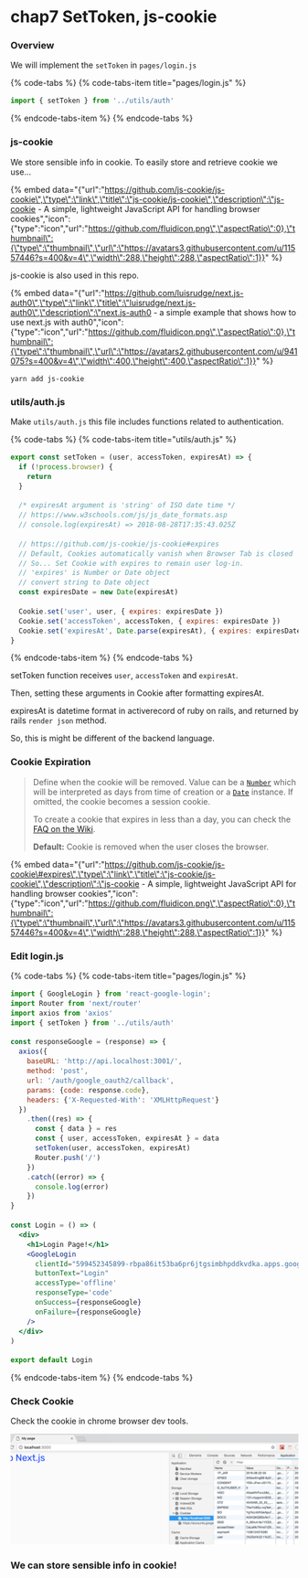 # chap7 SetToken, js-cookie

### Overview 

We will implement the `setToken` in `pages/login.js`

{% code-tabs %}
{% code-tabs-item title="pages/login.js" %}
```jsx
import { setToken } from '../utils/auth'

```
{% endcode-tabs-item %}
{% endcode-tabs %}



### js-cookie

We store sensible info in cookie. To easily store and retrieve cookie we use...

{% embed data="{\"url\":\"https://github.com/js-cookie/js-cookie\",\"type\":\"link\",\"title\":\"js-cookie/js-cookie\",\"description\":\"js-cookie - A simple, lightweight JavaScript API for handling browser cookies\",\"icon\":{\"type\":\"icon\",\"url\":\"https://github.com/fluidicon.png\",\"aspectRatio\":0},\"thumbnail\":{\"type\":\"thumbnail\",\"url\":\"https://avatars3.githubusercontent.com/u/11557446?s=400&v=4\",\"width\":288,\"height\":288,\"aspectRatio\":1}}" %}

js-cookie is also used in this repo.

{% embed data="{\"url\":\"https://github.com/luisrudge/next.js-auth0\",\"type\":\"link\",\"title\":\"luisrudge/next.js-auth0\",\"description\":\"next.js-auth0 - a simple example that shows how to use next.js with auth0\",\"icon\":{\"type\":\"icon\",\"url\":\"https://github.com/fluidicon.png\",\"aspectRatio\":0},\"thumbnail\":{\"type\":\"thumbnail\",\"url\":\"https://avatars2.githubusercontent.com/u/941075?s=400&v=4\",\"width\":400,\"height\":400,\"aspectRatio\":1}}" %}

```text
yarn add js-cookie
```



### utils/auth.js

Make `utils/auth.js` this file includes functions related to authentication.

{% code-tabs %}
{% code-tabs-item title="utils/auth.js" %}
```javascript
export const setToken = (user, accessToken, expiresAt) => {
  if (!process.browser) {
    return
  }

  /* expiresAt argument is 'string' of ISO date time */
  // https://www.w3schools.com/js/js_date_formats.asp
  // console.log(expiresAt) => 2018-08-28T17:35:43.025Z

  // https://github.com/js-cookie/js-cookie#expires
  // Default, Cookies automatically vanish when Browser Tab is closed
  // So... Set Cookie with expires to remain user log-in.
  // 'expires' is Number or Date object
  // convert string to Date object
  const expiresDate = new Date(expiresAt)

  Cookie.set('user', user, { expires: expiresDate })
  Cookie.set('accessToken', accessToken, { expires: expiresDate })
  Cookie.set('expiresAt', Date.parse(expiresAt), { expires: expiresDate })
}
```
{% endcode-tabs-item %}
{% endcode-tabs %}

setToken function receives `user`, `accessToken` and `expiresAt`.

Then, setting these arguments in Cookie after formatting expiresAt.

expiresAt is datetime format in activerecord of ruby on rails, and returned by rails `render json` method.

So, this is might be different of the backend language.



### Cookie Expiration

> Define when the cookie will be removed. Value can be a [`Number`](https://developer.mozilla.org/en-US/docs/Web/JavaScript/Reference/Global_Objects/Number) which will be interpreted as days from time of creation or a [`Date`](https://developer.mozilla.org/en-US/docs/Web/JavaScript/Reference/Global_Objects/Date) instance. If omitted, the cookie becomes a session cookie.
>
> To create a cookie that expires in less than a day, you can check the [FAQ on the Wiki](https://github.com/js-cookie/js-cookie/wiki/Frequently-Asked-Questions#expire-cookies-in-less-than-a-day).
>
> **Default:** Cookie is removed when the user closes the browser.

{% embed data="{\"url\":\"https://github.com/js-cookie/js-cookie\#expires\",\"type\":\"link\",\"title\":\"js-cookie/js-cookie\",\"description\":\"js-cookie - A simple, lightweight JavaScript API for handling browser cookies\",\"icon\":{\"type\":\"icon\",\"url\":\"https://github.com/fluidicon.png\",\"aspectRatio\":0},\"thumbnail\":{\"type\":\"thumbnail\",\"url\":\"https://avatars3.githubusercontent.com/u/11557446?s=400&v=4\",\"width\":288,\"height\":288,\"aspectRatio\":1}}" %}



### Edit login.js

{% code-tabs %}
{% code-tabs-item title="pages/login.js" %}
```jsx
import { GoogleLogin } from 'react-google-login';
import Router from 'next/router'
import axios from 'axios'
import { setToken } from '../utils/auth'

const responseGoogle = (response) => {
  axios({
    baseURL: 'http://api.localhost:3001/',
    method: 'post',
    url: '/auth/google_oauth2/callback',
    params: {code: response.code},
    headers: {'X-Requested-With': 'XMLHttpRequest'}
  })
    .then((res) => {
      const { data } = res
      const { user, accessToken, expiresAt } = data
      setToken(user, accessToken, expiresAt)
      Router.push('/')
    })
    .catch((error) => {
      console.log(error)
    })
}

const Login = () => (
  <div>
    <h1>Login Page!</h1>
    <GoogleLogin
      clientId="599452345899-rbpa86it53ba6pr6jtgsimbhpddkvdka.apps.googleusercontent.com"
      buttonText="Login"
      accessType='offline'
      responseType='code'
      onSuccess={responseGoogle}
      onFailure={responseGoogle}
    />
  </div>
)

export default Login
```
{% endcode-tabs-item %}
{% endcode-tabs %}



### Check Cookie

Check the cookie in chrome browser dev tools.

![](.gitbook/assets/sukurnshotto-2018-08-22-140946.png)



### We can store sensible info in cookie!

